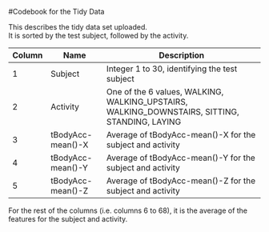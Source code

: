 #Codebook for the Tidy Data

This describes the tidy data set uploaded.<br>
It is sorted by the test subject, followed by the activity.

Column | Name | Description
------ | -----| ----------
1 | Subject | Integer 1 to 30, identifying the test subject
2 | Activity | One of the 6 values, WALKING, WALKING_UPSTAIRS, WALKING_DOWNSTAIRS, SITTING, STANDING, LAYING
3 | tBodyAcc-mean()-X | Average of tBodyAcc-mean()-X for the subject and activity
4 | tBodyAcc-mean()-Y | Average of tBodyAcc-mean()-Y for the subject and activity
5 | tBodyAcc-mean()-Z | Average of tBodyAcc-mean()-Z for the subject and activity

For the rest of the columns (i.e. columns 6 to 68), it is the average of the features for the subject and activity.

